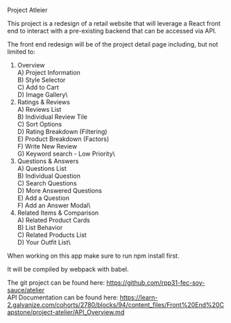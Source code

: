 Project Atleier

This project is a redesign of a retail website that will leverage a React front end to interact with a pre-existing backend that can be accessed via API.

The front end redesign will be of the project detail page including, but not limited to: 

1) Overview\
    A) Project Information\
    B) Style Selector\
    C) Add to Cart\
    D) Image Gallery\
2) Ratings & Reviews\
    A) Reviews List\
    B) Individual Review Tile\
    C) Sort Options\
    D) Rating Breakdown (Filtering)\
    E) Product Breakdown (Factors)\
    F) Write New Review\
    G) Keyword search - Low Priority\
3) Questions & Answers\
    A) Questions List\
    B) Individual Question\
    C) Search Questions\
    D) More Answered Questions\
    E) Add a Question\
    F) Add an Answer Modal\
4) Related Items & Comparison\
    A) Related Product Cards\
    B) List Behavior\
    C) Related Products List\
    D) Your Outfit List\


When working on this app make sure to run npm install first.

It will be compiled by webpack with babel.

The git project can be found here: https://github.com/rpp31-fec-soy-sauce/atelier \
API Documentation can be found here: https://learn-2.galvanize.com/cohorts/2780/blocks/94/content_files/Front%20End%20Capstone/project-atelier/API_Overview.md
